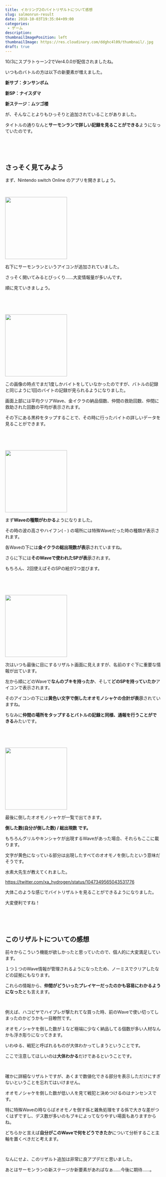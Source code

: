 ```yaml
---
title: イカリング2のバイトリザルトについて感想
slug: salmonrun-result
date: 2018-10-03T19:35:04+09:00
categories: 
 - ゲーム
description: 
thumbnailImagePosition: left
thumbnailImage: https://res.cloudinary.com/ddghc4l09/thumbnail/.jpg
draft: true
---
```


<!--more-->

10/3にスプラトゥーン2でVer4.0.0が配信されましたね。

いつものバトルの方は以下の新要素が増えました。

<strong>新サブ：タンサンボム</strong>

<strong>新SP：ナイスダマ</strong>

<strong>新ステージ：ムツゴ楼</strong>

が、そんなことよりもひっそりと追加されていることがありました。

タイトルの通りなんと<strong>サーモンランで詳しい記録を見ることができる</strong>ようになっていたのです。

&nbsp;

&nbsp;
<h2>さっそく見てみよう</h2>
まず、Nintendo switch Online のアプリを開きましょう。

&nbsp;

<a href="https://hackheatharu.xsrv.jp/wp-content/uploads/2018/10/b30cca1a2e418faf3180594ce89c8bcb-1.png"><img class="alignnone size-full wp-image-185" src="https://hackheatharu.xsrv.jp/wp-content/uploads/2018/10/b30cca1a2e418faf3180594ce89c8bcb-1.png" alt="" width="200" height="200" /></a>

右下にサーモンランというアイコンが追加されていました。

さっそく開いてみるとびっくり……大変情報量が多いんです。

順に見ていきましょう。

&nbsp;

&nbsp;

<a href="https://hackheatharu.xsrv.jp/wp-content/uploads/2018/10/7e8052b53182493a997f174c529fd2cf.png"><img class="alignnone size-full wp-image-186" src="https://hackheatharu.xsrv.jp/wp-content/uploads/2018/10/7e8052b53182493a997f174c529fd2cf.png" alt="" width="200" height="200" /></a>

この画像の時点でまだ1度しかバイトをしていなかったのですが、バトルの記録と同じように1回のバイトの記録が見られるようになりました。

画面上部には平均クリアWave、金イクラの納品個数、仲間の救助回数、仲間に救助された回数の平均が表示されます。

その下にある黒枠をタップすることで、その時に行ったバイトの詳しいデータを見ることができます。

&nbsp;

&nbsp;

<a href="https://hackheatharu.xsrv.jp/wp-content/uploads/2018/10/11baa18d5bc4450bdf379f2179b33b4b.png"><img class="alignnone size-full wp-image-187" src="https://hackheatharu.xsrv.jp/wp-content/uploads/2018/10/11baa18d5bc4450bdf379f2179b33b4b.png" alt="" width="200" height="200" /></a>

まず<strong>Waveの種類がわかる</strong>ようになりました。

その時の波の高さやハイフン( - ) の場所には特殊Waveだった時の種類が表示されます。

各Waveの下には<strong>金イクラの総出現数が表示</strong>されていますね。

さらに下には<strong>そのWaveで使われたSPが表示</strong>されます。

もちろん、2回使えばそのSPの絵が2つ並びます。

&nbsp;

&nbsp;

<a href="https://hackheatharu.xsrv.jp/wp-content/uploads/2018/10/53a9992df78f9d64a76d1a356551ef17.png"><img class="alignnone size-full wp-image-188" src="https://hackheatharu.xsrv.jp/wp-content/uploads/2018/10/53a9992df78f9d64a76d1a356551ef17.png" alt="" width="200" height="200" /></a>

次はいつも最後に目にするリザルト画面に見えますが、名前のすぐ下に重要な情報が出ています。

左から順にどのWaveで<strong>なんのブキを持ったか</strong>、そして<strong>どのSPを持っていたか</strong>アイコンで表示されます。

そのアイコンの下には<strong>黄色い文字で倒したオオモノシャケの合計が表示</strong>されていますね。

ちなみに<strong>仲間の場所をタップするとバトルの記録と同様、通報を行うことができる</strong>みたいです。

&nbsp;

&nbsp;

<a href="https://hackheatharu.xsrv.jp/wp-content/uploads/2018/10/9be5f2b04ae9c47839e6ce5da9048789.png"><img class="alignnone size-full wp-image-189" src="https://hackheatharu.xsrv.jp/wp-content/uploads/2018/10/9be5f2b04ae9c47839e6ce5da9048789.png" alt="" width="200" height="200" /></a>

最後に倒したオオモノシャケが一覧で出てきます。

<strong>倒した数(自分が倒した数) / 総出現数 です。</strong>

もちろんグリルやキンシャケが出現するWaveがあった場合、それらもここに載ります。

文字が黄色になっている部分は出現したすべてのオオモノを倒したという意味だそうです。

水素大先生が教えてくれました。

https://twitter.com/xa_hydrogen/status/1047349565043531776

大体このような感じでバイトリザルトを見ることができるようになりました。

大変便利ですね！

&nbsp;

&nbsp;
<h2>このリザルトについての感想</h2>
前々からこういう機能が欲しかったと思っていたので、個人的に大変満足しています。

１つ１つのWave情報が管理されるようになったため、ノーミスでクリアしたなどの証拠にもなります。

これらの情報から、<strong>仲間がどういったプレイヤーだったのかも容易にわかるようになった</strong>とも言えます。

&nbsp;

例えば、ハコビヤでハイプレが撃たれてな買った時、前のWaveで使い切ってしまったのかどうかも一目瞭然です。

オオモノシャケを倒した数が１など極端に少なく納品してる個数が多い人材なんかも浮き彫りになってきます。

いわゆる、戦犯と呼ばれるものが大体わかってしまうということです。

ここで注意してほしいのは<strong>大体わかる</strong>だけであるということです。

&nbsp;

確かに詳細なリザルトですが、あくまで数値化できる部分を表示しただけにすぎないということを忘れてはいけません。

オオモノシャケを倒した数が低い人を見て戦犯と決めつけるのはナンセンスです。

特に特殊Waveの時ならばオオモノを倒す係と雑魚処理をする係で大きな差がつくはずですし、デス数が多いのもブキによってなりやすい場面もありますからね。

どちらかと言えば<strong>自分がこのWaveで何をどうできたか</strong>について分析すること主軸を置くべきだと考えます。

&nbsp;

なんにせよ、このリザルト追加は非常に良アプデだと思いました。

あとはサーモンランの新ステージか新要素があればなぁ……今後に期待……。
